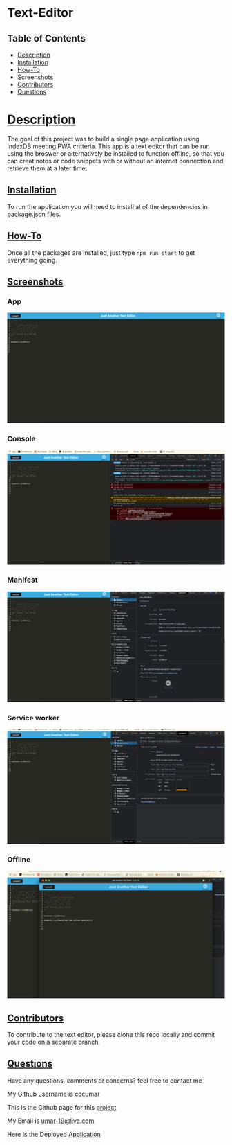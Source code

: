 # Text-Editor

## Table of Contents
- [Description](#description)
- [Installation](#installation)
- [How-To](#how-to)
- [Screenshots](#screenshots)
- [Contributors](#contributors)
- [Questions](#questions)

  
# [Description](#table-of-contents)

The goal of this project was to build a single page application using IndexDB meeting PWA critteria. This app is a text editor that can be run using the broswer or alternatively be installed to function offline, so that you can creat notes or code snippets with or without an internet connection and retrieve them at a later time.

## [Installation](#table-of-contents)

To run the application you will need to install al of the dependencies in package.json files.

## [How-To](#table-of-contents)

Once all the packages are installed, just type `npm run start` to get everything going.


## [Screenshots](#table-of-contents)

### App
![](./Assets/App.png)

### Console
![](./Assets/Console.png)

### Manifest
![](./Assets/Manifest.png)

### Service worker
![](./Assets/Service%20Wokers.png)

### Offline
![](./Assets/Offline.png)

## [Contributors](#table-of-contents)

To contribute to the text editor, please clone this repo locally and commit your code on a separate branch.



## [Questions](#table-of-contents)

Have any questions, comments or concerns? feel free to contact me

My Github username is [cccumar](https://github.com/CCCCUMAR)

This is the Github page for this [project](https://github.com/CCCCUMAR/text-editor)

My Email is [umar-19@live.com](umar-19@live.com)

Here is the Deployed [Application](
https://git.heroku.com/fierce-badlands-43359.git)




